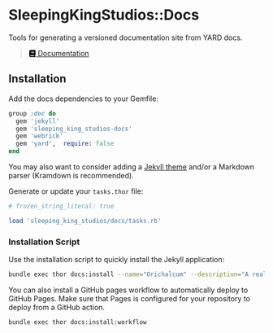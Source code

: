 # SleepingKingStudios::Docs

Tools for generating a versioned documentation site from YARD docs.

<blockquote>
  <a href="https://www.sleepingkingstudios.com/sleeping_king_studios-docs" target="_blank">
    <svg xmlns="http://www.w3.org/2000/svg" aria-hidden="true" viewBox="0 0 448 512" style="width: 1em; height: 1em; vertical-align: -0.125em;">
        <!--!Font Awesome Free 6.7.2 by @fontawesome - https://fontawesome.com License - https://fontawesome.com/license/free Copyright 2025 Fonticons, Inc.-->
        <path d="M96 0C43 0 0 43 0 96L0 416c0 53 43 96 96 96l288 0 32 0c17.7 0 32-14.3 32-32s-14.3-32-32-32l0-64c17.7 0 32-14.3 32-32l0-320c0-17.7-14.3-32-32-32L384 0 96 0zm0 384l256 0 0 64L96 448c-17.7 0-32-14.3-32-32s14.3-32 32-32zm32-240c0-8.8 7.2-16 16-16l192 0c8.8 0 16 7.2 16 16s-7.2 16-16 16l-192 0c-8.8 0-16-7.2-16-16zm16 48l192 0c8.8 0 16 7.2 16 16s-7.2 16-16 16l-192 0c-8.8 0-16-7.2-16-16s7.2-16 16-16z"/>
    </svg>
    Documentation
  </a>
</blockquote>

## Installation

Add the docs dependencies to your Gemfile:

```ruby
group :doc do
  gem 'jekyll'
  gem 'sleeping_king_studios-docs'
  gem 'webrick'
  gem 'yard',  require: false
end
```

You may also want to consider adding a [Jekyll theme](https://jekyllrb.com/docs/themes/#pick-up-a-theme) and/or a Markdown parser (Kramdown is recommended).

Generate or update your `tasks.thor` file:

```ruby
# frozen_string_literal: true

load 'sleeping_king_studios/docs/tasks.rb'
```

### Installation Script

Use the installation script to quickly install the Jekyll application:

```bash
bundle exec thor docs:install --name="Orichalcum" --description="A real gem." --repository="www.example.com"
```

You can also install a GitHub pages workflow to automatically deploy to GitHub Pages. Make sure that Pages is configured for your repository to deploy from a GitHub action.

```bash
bundle exec thor docs:install:workflow
```
